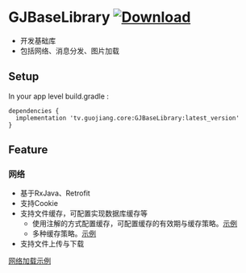 # GJBaseLibrary [ ![Download](https://api.bintray.com/packages/xingguanglive/maven/GJBaseLibrary/images/download.svg) ](https://bintray.com/xingguanglive/maven/GJBaseLibrary/_latestVersion)

- 开发基础库
- 包括网络、消息分发、图片加载



## Setup

In your app level build.gradle :
```
dependencies {
  implementation 'tv.guojiang.core:GJBaseLibrary:latest_version'
}
```

## Feature

### 网络
- 基于RxJava、Retrofit
- 支持Cookie
- 支持文件缓存，可配置实现数据库缓存等
  - 使用注解的方式配置缓存，可配置缓存的有效期与缓存策略。[示例](https://github.com/chentao7v/GJBaseLibrary/blob/master/app/src/main/java/tv/guojiang/network/TestRequest.java)
  - 多种缓存策略。[示例](https://github.com/chentao7v/GJBaseLibrary/blob/master/GjBaseLibrary/src/main/java/tv/guojiang/baselib/network/cache/CacheState.java)
- 支持文件上传与下载

[网络加载示例](https://github.com/chentao7v/GJBaseLibrary/blob/master/app/src/main/java/tv/guojiang/sample/NetworkSampleActivity.java)
